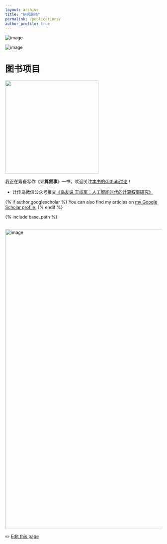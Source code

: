 ```yaml
---
layout: archive
title: "研究脉络"
permalink: /publications/
author_profile: true
---
```


![image](https://github.com/chengjun/zh/assets/543384/56e00c04-d23a-409e-91b7-ee3f4cb75764)


![image](https://github.com/chengjun/zh/assets/543384/4319634c-582e-4bf2-92b0-ea156e4f0828)


# 图书项目

<img src="https://user-images.githubusercontent.com/543384/195964017-43b9085d-2f13-4f89-9025-61faa1717c70.png" align = "middle" width = "300px">


我正在筹备写作《**计算叙事**》一书，欢迎关注[本书的Github讨论](https://github.com/chengjun/storybook/discussions)！
- 计传岛微信公众号推文[《岛友说 王成军：人工智能时代的计算叙事研究》](https://mp.weixin.qq.com/s/YRXD0TQVJKyNeYN9rbUpmg)



{% if author.googlescholar %}
  You can also find my articles on <u><a href="{{author.googlescholar}}">my Google Scholar profile</a>.</u>
{% endif %}

{% include base_path %}

<!--
{% for post in site.publications reversed %}
  {% include archive-single.html %}
{% endfor %}
-->


<br>


<img width="964" alt="image" src="https://github.com/chengjun/zh/assets/543384/6efa85e2-8413-44fe-915b-0b0045c3960f">

✏️ [Edit this page](https://github.com/{{site.repository}}edit/gh-pages/_pages/publications.md)

